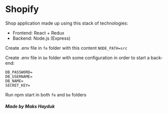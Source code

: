 # Shopify
Shop application made up using this stack of technologies:
* Frontend:  React + Redux
* Backend:  Node.js (Express)

Create .env file in `fe` folder with this content 
```NODE_PATH=src```

Create .env file in `be` folder with some configuration in order to start a back-end:

```
DB_PASSWORD=
DB_USERNAME=
DB_NAME=
SECRET_KEY=
```

Run npm start in both `fe` and `be` folders

##### Made by Maks Hayduk
